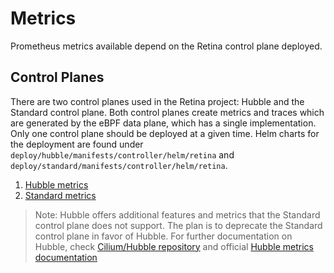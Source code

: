 # Metrics

Prometheus metrics available depend on the Retina control plane deployed.

## Control Planes

There are two control planes used in the Retina project: Hubble and the Standard control plane. Both control planes create metrics and traces which are generated by the eBPF data plane, which has a single implementation. Only one control plane should be deployed at a given time. Helm charts for the deployment are found under `deploy/hubble/manifests/controller/helm/retina` and `deploy/standard/manifests/controller/helm/retina`.

1. [Hubble metrics](./02-hubble_metrics.md)
2. [Standard metrics](./modes/modes.md)

> Note: Hubble offers additional features and metrics that the Standard control plane does not support. The plan is to deprecate the Standard control plane in favor of Hubble. For further documentation on Hubble, check [Cilium/Hubble repository](https://github.com/cilium/hubble/?tab=readme-ov-file#features) and official [Hubble metrics documentation](https://docs.cilium.io/en/stable/observability/metrics/#hubble-metrics)
